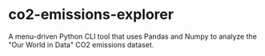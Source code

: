 # co2-emissions-explorer
A menu-driven Python CLI tool that uses Pandas and Numpy to analyze the "Our World in Data" CO2 emissions dataset.
